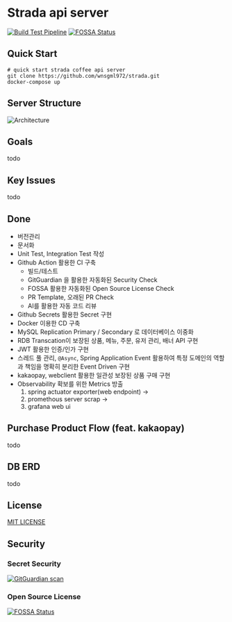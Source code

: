 # Strada api server

[![Build Test Pipeline](https://github.com/Coffee-Street/strada/workflows/build-test-pipeline/badge.svg)](https://github.com/Coffee-Street/strada/actions)
[![FOSSA Status](https://app.fossa.com/api/projects/git%2Bgithub.com%2Fwnsgml972%2Fstrada.svg?type=shield)](https://app.fossa.com/projects/git%2Bgithub.com%2Fwnsgml972%2Fstrada?ref=badge_shield)

## Quick Start

```shell script
# quick start strada coffee api server
git clone https://github.com/wnsgml972/strada.git
docker-compose up
```

## Server Structure
![Architecture](https://user-images.githubusercontent.com/34090998/173180093-2cac0853-676d-4767-bc8d-b5e70f1f0db3.png)



## Goals

todo

## Key Issues

todo

## Done

- 버전관리
- 문서화
- Unit Test, Integration Test 작성
- Github Action 활용한 CI 구축
  - 빌드/테스트
  - GitGuardian 을 활용한 자동화된 Security Check
  - FOSSA 활용한 자동화된 Open Source License Check
  - PR Template, 오래된 PR Check
  - AI를 활용한 자동 코드 리뷰
- Github Secrets 활용한 Secret 구현
- Docker 이용한 CD 구축
- MySQL Replication Primary / Secondary 로 데이터베이스 이중화
- RDB Transcation이 보장된 상품, 메뉴, 주문, 유저 관리, 배너 API 구현
- JWT 활용한 인증/인가 구현
- 스레드 풀 관리, `@Async`, Spring Application Event 활용하여 특정 도메인의 역할과 책임을 명확히 분리한 Event Driven 구현
- kakaopay, webclient 활용한 일관성 보장된 상품 구매 구현
- Observability 확보를 위한 Metrics 방출
  1. spring actuator exporter(web endpoint) →
  2. promethous server scrap →
  3. grafana web ui


## Purchase Product Flow (feat. kakaopay)

todo

## DB ERD

todo

## License

[MIT LICENSE](https://github.com/Coffee-Street/strada/blob/master/LICENSE)

## Security

### Secret Security

[![GitGuardian scan](https://github.com/Coffee-Street/strada/actions/workflows/gg-shield-action.yml/badge.svg)](https://github.com/Coffee-Street/strada/actions/workflows/gg-shield-action.yml)

### Open Source License

[![FOSSA Status](https://app.fossa.com/api/projects/git%2Bgithub.com%2Fwnsgml972%2Fstrada.svg?type=large)](https://app.fossa.com/projects/git%2Bgithub.com%2Fwnsgml972%2Fstrada?ref=badge_large)
